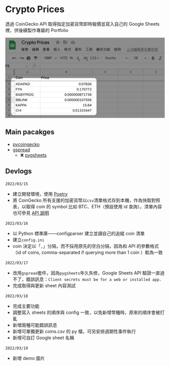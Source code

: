 # Crypto Prices
透過 CoinGecko API 取得指定加密貨幣即時報價並寫入自己的 Google Sheets 裡，供後續製作專屬的 Portfolio

![](image/demo.png)

## Main pacakges
- [pycoingecko](https://github.com/man-c/pycoingecko)
- [gspread](https://github.com/burnash/gspread)
  - ❌ [pygsheets](https://github.com/nithinmurali/pygsheets)


## Devlogs
`2022/03/15`
- 建立開發環境，使用 [Poetry](https://python-poetry.org/)
- 將 CoinGecko 所有支援的加密貨幣以`csv`清單格式存到本機，作為快取對照表，以取得 coin 的 symbol 比如 BTC、ETH（預設使用 id 查詢）。清單內容也可參見 [API 說明](https://www.coingecko.com/en/api/documentation)

`2022/03/16`
- 以 Python 標準庫——configparser 建立並讀自己的追縱 coin 清單
- 建立`config.ini`
- coin 決定以「`,`」分隔，而不採用原先的空白分隔，因為和 API 的參數格式（id of coins, comma-separated if querying more than 1 coin
）較為一致

`2022/03/17`
- 改用`gspread`套件，因為`pygsheets`年久失修，Google Sheets API 驗證一直過不了，錯誤訊息：`Client secrets must be for a web or installed app.`
- 完成取得與更新 sheet 內容測試

`2022/03/18`
- 完成主要功能
- 調整寫入 sheets 的順序與 config 一致，以免新增幣種時，原來的順序會被打亂
- 新增兩種可能錯誤訊息
- 新增可單獨更新 coins.csv 的 py 檔，可另安排週期性事件執行
- 新增可自訂 Google sheet 名稱

`2022/03/19`
- 新增 demo 圖片